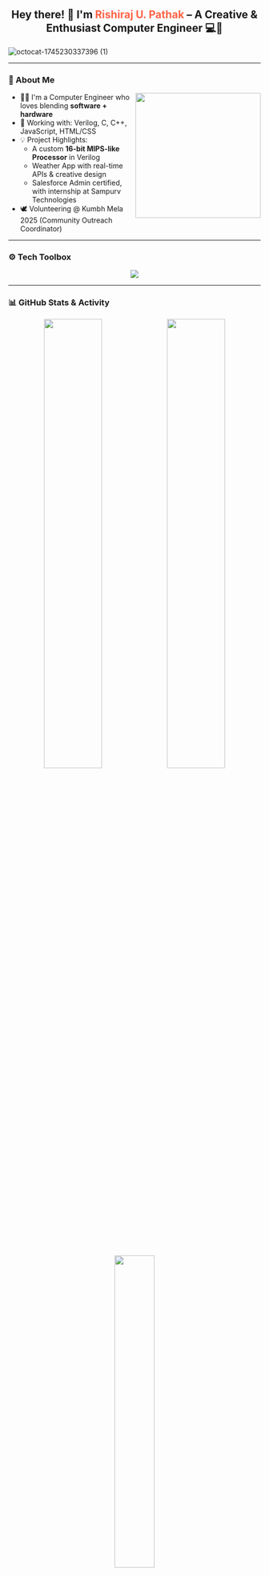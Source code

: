 
<h2 align="center">Hey there! 👋 I'm <span style="color:#ff6347">Rishiraj U. Pathak</span> – A Creative & Enthusiast Computer Engineer 💻🚀</h2>

![octocat-1745230337396 (1)](https://github.com/user-attachments/assets/f7ad8d89-5061-4b0a-a2cc-436d8e6bd556)



---

### 🧠 About Me

<img align="right" src="https://media.giphy.com/media/L8K62iTDkzGX6/giphy.gif" width="250"/>

- 🧑‍💻 I'm a Computer Engineer who loves blending **software + hardware**
- 🔧 Working with: Verilog, C, C++, JavaScript, HTML/CSS
- 💡 Project Highlights:
  - A custom **16-bit MIPS-like Processor** in Verilog
  - Weather App with real-time APIs & creative design
  - Salesforce Admin certified, with internship at Sampurv Technologies
- 🕊️ Volunteering @ Kumbh Mela 2025 (Community Outreach Coordinator)

---

### ⚙️ Tech Toolbox

<p align="center">
  <img src="https://skillicons.dev/icons?i=c,cpp,verilog,html,css,js,salesforce,vscode,github,git" />
</p>

---

### 📊 GitHub Stats & Activity

<p align="center">
  <img src="https://github-readme-stats.vercel.app/api?username=your-username&show_icons=true&theme=tokyonight&border_radius=15" width="48%" />
  <img src="https://github-readme-streak-stats.herokuapp.com/?user=your-username&theme=radical&border_radius=15" width="48%" />
  <br/>
  <img src="https://github-readme-stats.vercel.app/api/top-langs/?username=your-username&layout=compact&theme=tokyonight" width="40%"/>
</p>

---

### 🌐 Let's Connect

<p align="center">
  <a href="https://www.linkedin.com/in/your-profile" target="_blank"><img src="https://img.shields.io/badge/LinkedIn-blue?style=for-the-badge&logo=linkedin&logoColor=white"/></a>
  <a href="mailto:youremail@example.com"><img src="https://img.shields.io/badge/Email-red?style=for-the-badge&logo=gmail&logoColor=white"/></a>
  <a href="https://twitter.com/yourusername"><img src="https://img.shields.io/badge/Twitter-black?style=for-the-badge&logo=twitter&logoColor=white"/></a>
</p>

---

### 💬 Quote I Love

> _"The best way to predict the future is to invent it." – Alan Kay_

---

### 🎉 Fun Zone

<p align="center">
  <img src="https://media.giphy.com/media/3o7TKtnuHOHHUjR38Y/giphy.gif" width="250"/>
  <img src="https://media.giphy.com/media/kH1DBkPNyZPOk0BxrM/giphy.gif" width="250"/>
  <img src="https://media.giphy.com/media/xT9IgzoKnwFNmISR8I/giphy.gif" width="250"/>
</p>

---

